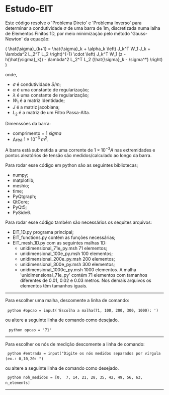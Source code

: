 # Estudo-EIT

Este código resolve o 'Problema Direto' e  'Problema Inverso'
para determinar a condutividade  $\sigma$ de uma barra de 1m,
discretizada numa lalha de Elementos Finitos 1D, por 
meio minimização pelo método 'Gauss-Newton' da equação: 

\(
\hat{\sigma}_{k+1} = \hat{\sigma}_k + \alpha_k
\left( J_k^T W_1 J_k + \lambda^2 L_2^T L_2 \right)^{-1}
\cdot \left( J_k^T W_1 (z - h(\hat{\sigma}_k)) - \lambda^2 L_2^T L_2 (\hat{\sigma}_k - \sigma^*) \right)
\)

onde,
- $\sigma$ é condutividade $S/m$;
- $\alpha$ é uma constante de regularização;
- $\lambda$ é uma constante de regularização;
- $W_1$ é a matriz Identidade;
- $J$ é a matriz jacobiana;
- $L_2$ é a matriz de um Filtro Passa-Alta.

Dimenssões da barra:
- comprimento = 1 $sigma$
- Área $1\times 10^{-3}\: m^2$.

A barra está submetida a uma corrente de $1\times 10^{-3} A$ 
nas extremidades e pontos aleatórios de tensão são
medidos/calculado ao longo da barra.

Para rodar esse código em python são as seguintes bibliotecas;
- numpy;
- matplotlib;
- meshio;
- time;
- PyQtgraph;
- QtCore;
- PyQt5;
- PySide6.

Para rodar esse código também são necessários os sequites
arquivos:
- EIT_1D.py programa principal;
- EIT_functions.py contém as funções necessárias;
- EIT_mesh_1D.py com as seguintes malhas 1D:
  - unidimensional_71e_py.msh 71 elementos;
  - unidimensional_100e_py.msh 100 elementos;
  - unidimensional_200e_py.msh 200 elementos;
  - unidimensional_300e_py.msh 300 elementos;
  - unidimensional_1000e_py.msh 1000 elementos.
A malha 'unidimensional_71e_py' contém 71 elementos com
tamanhos diferentes de 0.01, 0.02 e 0.03 metros. Nos demais
arquivos os elementos têm tamanhos iguais.

---

Para escolher uma malha, descomente a linha de comando:

` ` `python
#opcao = input('Escolha a malha(71, 100, 200, 300, 1000): ')
` ` ` 

ou altere a seguinte linha de comando como desejado.

` ` `python
opcao = '71'
` ` ` 

---

Para escolher os nós de medição descomente a linha de comando:

` ` `python
#entrada = input("Digite os nós medidos separados por vírgula (ex.: 0,10,20: ")
` ` ` 

ou altere a seguinte linha de comando como desejado.

` ` `python
noh_medidos = [0,  7, 14, 21, 28, 35, 42, 49, 56, 63,  n_elements] 
` ` ` 

---




